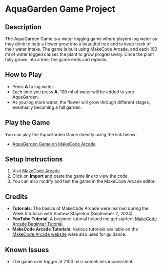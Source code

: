 # AquaGarden Game Project

## Description
The AquaGarden Game is a water logging game where players log water as they drink to help a flower grow into a beautiful tree and to keep track of their water intake. The game is built using MakeCode Arcade, and each 100 ml of water logged causes the plant to grow progressively. Once the plant fully grows into a tree, the game ends and repeats.

## How to Play
- Press **A** to log water.
- Each time you press **A**, 100 ml of water will be added to your AquaGarden.
- As you log more water, the flower will grow through different stages, eventually becoming a full garden.

## Play the Game
You can play the AquaGarden Game directly using the link below:
- [AquaGarden Game on MakeCode Arcade](https://arcade.makecode.com/S52419-35321-71135-95642)


## Setup Instructions
1. Visit [MakeCode Arcade](https://arcade.makecode.com).
2. Click on **Import** and paste the game link to view the code.
3. You can also modify and test the game in the MakeCode Arcade editor.

## Credits
- **Tutorials**: The basics of MakeCode Arcade were learned during the Week 5 tutorial with Andrew Stapleton (September 2, 2024).
- **YouTube Tutorial**: A beginner tutorial helped me get started: [MakeCode Arcade Beginner Tutorial](https://youtu.be/DE_-0flM324?feature=shared).
- **MakeCode Arcade Tutorials**: Various tutorials available on the [MakeCode Arcade website](https://arcade.makecode.com) were also used for guidance.

## Known Issues
- The game over trigger at 2100 ml is sometimes inconsistent. 

